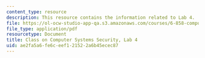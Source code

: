 ```yaml
---
content_type: resource
description: This resource contains the information related to Lab 4.
file: https://ol-ocw-studio-app-qa.s3.amazonaws.com/courses/6-858-computer-systems-security-fall-2014/ae2fa5a6fe6ceef121522a6b45ecec87_MIT6_858F14_lab4.pdf
file_type: application/pdf
resourcetype: Document
title: Class on Computer Systems Security, Lab 4
uid: ae2fa5a6-fe6c-eef1-2152-2a6b45ecec87
---
```

